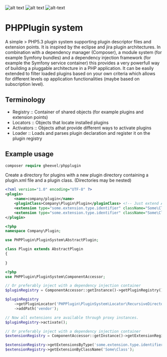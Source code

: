 [buildStatus]: https://scrutinizer-ci.com/g/gheevel/PHPPlugin/badges/build.png?b=master "Build status"
[buildScore]: https://scrutinizer-ci.com/g/gheevel/PHPPlugin/badges/quality-score.png?b=master "Build Quality Score"
[buildCoverage]: https://scrutinizer-ci.com/g/gheevel/PHPPlugin/badges/coverage.png?b=master "Build Coverage"

![alt text][buildScore]
![alt text][buildStatus]
![alt-text][buildCoverage]

# PHPPlugin system
A simple > PHP5.3 plugin system supporting plugin descriptor files and extension points. It is inspired by the eclipse and jira plugin architectures. 
In combination with a dependency manager (Composer), a module system (for example Symfony bundles) and a dependency injection framework (for example the Symfony service container) 
this provides a very powerfull way of building a pluggable architecture in a PHP application. It can be easily extended to filter loaded plugins 
based on your own criteria which allows for different levels op application functionalities (maybe based on subscription level).

## Terminology
- Registry :: Container of shared objects (for example plugins and extension points)
- Locators :: Objects that locate installed plugins
- Activators :: Objects athat provide different ways to activate plugins
- Loader :: Loads and parses  plugin declaration and register it on the plugin registry

## Example usage

```php
composer require gheevel/phpplugin
```

Create a directory for plugins with a new plugin directory containing a plugin.xml file and a plugin class.
(Directories may be nested)
```xml
<?xml version="1.0" encoding="UTF-8" ?>
<plugin>
    <name>company/plugin</name>
    <pluginClass>Company\Plugin\Plugin</pluginClass> <!-- Just extend AbstractPlugin or implement PluginInterface //-->
    <extension type="some.extension.type.identifier" className="Some\ClassOne" customPropertyOne="one" />
    <extension type="some.extension.type.identifier" className="Some\ClassTwo" customPropertyTwo="two" />
</plugin>
```

```php
<?php
namespace Company\Plugin;

use PHPPlugin\PluginSystem\AbstractPlugin;

class Plugin extends AbstractPlugin
{
    
}
```

```php
<?php
use PHPPlugin\PluginSystem\ComponentAccessor;

// Or preferably inject with a dependency injection container
$pluginRegistry = ComponentAccessor::getInstance()->getPluginRegistry(); 

$pluginRegistry
    ->getPluginLocator('PHPPlugin\PluginSystem\Locator\RecursiveDirectoryPluginLocator')
    ->addPath('vendor');

// Now all extensions are available through proxy instances.
$pluginRegistry->activate();

// Or preferably inject with a dependency injection container
$extensionRegistry = ComponentAccessor::getInstance()->getExtensionRegistry();

$extensionRegistry->getExtensionsByType('some.extension.type.identifier');
$extensionRegistry->getExtensionByClassName('Some\Class');
```